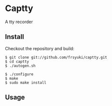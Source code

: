 Captty
==============
A tty recorder


## Install

Checkout the repository and build:

    $ git clone git://github.com/frsyuki/captty.git
    $ cd captty
    $ ./autogen.sh
    
    $ ./configure
    $ make
    $ sudo make install


## Usage

